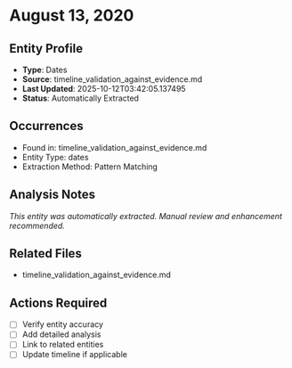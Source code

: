 # August 13, 2020

## Entity Profile
- **Type**: Dates
- **Source**: timeline_validation_against_evidence.md
- **Last Updated**: 2025-10-12T03:42:05.137495
- **Status**: Automatically Extracted

## Occurrences
- Found in: timeline_validation_against_evidence.md
- Entity Type: dates
- Extraction Method: Pattern Matching

## Analysis Notes
*This entity was automatically extracted. Manual review and enhancement recommended.*

## Related Files
- timeline_validation_against_evidence.md

## Actions Required
- [ ] Verify entity accuracy
- [ ] Add detailed analysis
- [ ] Link to related entities
- [ ] Update timeline if applicable
